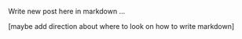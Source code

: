 <!--Greymatter
{
  "name": "Awesome Idea",
  "description": "details of awesome idea",
  "createDate": "Sat Aug 12 2017 22:26:19 GMT-0500 (CDT)",
  "updateDate": "Sat Aug 12 2017 22:26:19 GMT-0500 (CDT)",
}
-->

Write new post here in markdown ...

[maybe add direction about where to look on how to write markdown]
